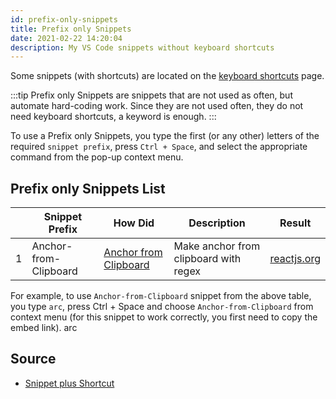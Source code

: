 ```yaml
---
id: prefix-only-snippets
title: Prefix only Snippets
date: 2021-02-22 14:20:04
description: My VS Code snippets without keyboard shortcuts
---
```


Some snippets (with shortcuts) are located on the [keyboard shortcuts](keyboard-shortcuts) page.

:::tip
Prefix only Snippets are snippets that are not used as often, but automate hard-coding work. Since they are not used often, they do not need keyboard shortcuts, a keyword is enough.
:::

To use a Prefix only Snippets, you type the first (or any other) letters of the required `snippet prefix`, press `Ctrl + Space`, and select the appropriate command from the pop-up context menu.

## Prefix only Snippets List

| | Snippet Prefix | How Did | Description | Result |
-|-|-|-|-
1 | Anchor-from-Clipboard | [Anchor from Clipboard](anchor-from-clipboard) | Make anchor from clipboard with regex | <a href='https://reactjs.org/docs/rendering-elements.html#updating-the-rendered-element' class='external'>reactjs.org</a>

For example, to use `Anchor-from-Clipboard` snippet from the above table, you type `arc`, press Ctrl + Space and choose `Anchor-from-Clipboard` from context menu (for this snippet to work correctly, you first need to copy the embed link).
arc

## Source

- [Snippet plus Shortcut](snippet-plus-shortcut)
